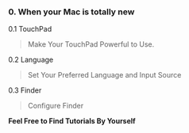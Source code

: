 ### 0. When your Mac is totally new

0.1 TouchPad
> Make Your TouchPad Powerful to Use.

0.2 Language
> Set Your Preferred Language and Input Source

0.3 Finder
> Configure Finder

__Feel Free to Find Tutorials By Yourself__
